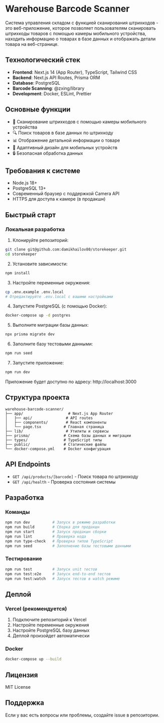 # Warehouse Barcode Scanner

Система управления складом с функцией сканирования штрихкодов - это веб-приложение, которое позволяет пользователям сканировать штрихкоды товаров с помощью камеры мобильного устройства, находить информацию о товарах в базе данных и отображать детали товара на веб-странице.

## Технологический стек

- **Frontend**: Next.js 14 (App Router), TypeScript, Tailwind CSS
- **Backend**: Next.js API Routes, Prisma ORM
- **Database**: PostgreSQL
- **Barcode Scanning**: @zxing/library
- **Development**: Docker, ESLint, Prettier

## Основные функции

- 📱 Сканирование штрихкодов с помощью камеры мобильного устройства
- 🔍 Поиск товаров в базе данных по штрихкоду
- 📊 Отображение детальной информации о товаре
- 📱 Адаптивный дизайн для мобильных устройств
- 🔒 Безопасная обработка данных

## Требования к системе

- Node.js 18+ 
- PostgreSQL 13+
- Современный браузер с поддержкой Camera API
- HTTPS для доступа к камере (в продакшн)

## Быстрый старт

### Локальная разработка

1. Клонируйте репозиторий:
```bash
git clone git@github.com:damikhailov80/storekeeper.git
cd storekeeper
```

2. Установите зависимости:
```bash
npm install
```

3. Настройте переменные окружения:
```bash
cp .env.example .env.local
# Отредактируйте .env.local с вашими настройками
```

4. Запустите PostgreSQL (с помощью Docker):
```bash
docker-compose up -d postgres
```

5. Выполните миграции базы данных:
```bash
npx prisma migrate dev
```

6. Заполните базу тестовыми данными:
```bash
npm run seed
```

7. Запустите приложение:
```bash
npm run dev
```

Приложение будет доступно по адресу: http://localhost:3000

## Структура проекта

```
warehouse-barcode-scanner/
├── app/                    # Next.js App Router
│   ├── api/               # API routes
│   ├── components/        # React компоненты
│   └── page.tsx          # Главная страница
├── lib/                   # Утилиты и сервисы
├── prisma/               # Схема базы данных и миграции
├── types/                # TypeScript типы
├── public/               # Статические файлы
└── docker-compose.yml    # Docker конфигурация
```

## API Endpoints

- `GET /api/products/[barcode]` - Поиск товара по штрихкоду
- `GET /api/health` - Проверка состояния системы

## Разработка

### Команды

```bash
npm run dev          # Запуск в режиме разработки
npm run build        # Сборка для продакшн
npm run start        # Запуск продакшн сборки
npm run lint         # Проверка кода
npm run type-check   # Проверка типов TypeScript
npm run seed         # Заполнение базы тестовыми данными
```

### Тестирование

```bash
npm run test         # Запуск unit тестов
npm run test:e2e     # Запуск end-to-end тестов
npm run test:watch   # Запуск тестов в watch режиме
```

## Деплой

### Vercel (рекомендуется)

1. Подключите репозиторий к Vercel
2. Настройте переменные окружения
3. Настройте PostgreSQL базу данных
4. Деплой произойдет автоматически

### Docker

```bash
docker-compose up --build
```

## Лицензия

MIT License

## Поддержка

Если у вас есть вопросы или проблемы, создайте issue в репозитории.